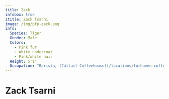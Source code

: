 ```yaml
---
title: Zack
infobox: true
ititle: Zack Tsarni
image: /img/pfp-zack.png
info: 
  Species: Tiger
  Gender: Male
  Colors: 
    - Pink fur
    - White undercoat
    - Pink/white hair
  Height: 5'1"
  Occupation: "Barista, [Cattail Coffeehouse](/locations/furhaven-coffeeshop)"
---
```


# Zack Tsarni
